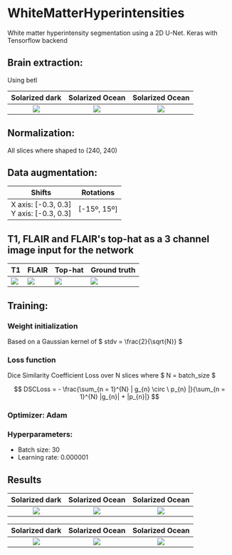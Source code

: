 # WhiteMatterHyperintensities

White matter hyperintensity segmentation using a 2D U-Net. Keras with Tensorflow backend


## Brain extraction:

Using betl


Solarized dark             |  Solarized Ocean          |  Solarized Ocean
:-------------------------:|:-------------------------:|:-------------------------:
![](https://...Ocean.png)  |  ![](https://...Dark.png) |  ![](https://...Dark.png)



## Normalization:

All slices where shaped to (240, 240)





## Data augmentation:

| Shifts                                       | Rotations   |
| -------------------------------------------- | ----------- |
| X axis: [-0.3, 0.3]<br />Y axis: [-0.3, 0.3] | [-15º, 15º] |



## T1, FLAIR and FLAIR's top-hat as a 3 channel image input for the network

| T1                        | FLAIR                     | Top-hat                   | Ground truth              |
| ------------------------- | ------------------------- | ------------------------- | ------------------------- |
| ![](https://...Ocean.png) | ![](https://...Ocean.png) | ![](https://...Ocean.png) | ![](https://...Ocean.png) |



## Training:


### Weight initialization

Based on a Gaussian kernel of $ stdv = \frac{2}{\sqrt{N}} $


### Loss function

Dice Similarity Coefficient Loss over N slices where $ N = batch\_size  $

$$ DSCLoss = - \frac{\sum_{n = 1}^{N} | g_{n} \circ \ p_{n} |}{\sum_{n = 1}^{N} |g_{n}| + |p_{n}|} $$




### Optimizer: Adam

### Hyperparameters:

- Batch size: 30
- Learning rate: 0.000001


## Results

Solarized dark             |  Solarized Ocean          |  Solarized Ocean
:-------------------------:|:-------------------------:|:-------------------------:
![](https://...Ocean.png)  |  ![](https://...Dark.png) |  ![](https://...Dark.png)

Solarized dark             |  Solarized Ocean          |  Solarized Ocean
:-------------------------:|:-------------------------:|:-------------------------:
![](https://...Ocean.png)  |  ![](https://...Dark.png) |  ![](https://...Dark.png)

